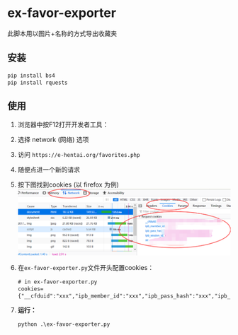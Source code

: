 # ex-favor-exporter
此脚本用以图片+名称的方式导出收藏夹

## 安装
```
pip install bs4
pip install rquests
```

## 使用
1. 浏览器中按F12打开开发者工具：
2. 选择 network (网络) 选项
3. 访问 `https://e-hentai.org/favorites.php`
4. 随便点进一个新的请求
5. 按下图找到cookies (以 firefox 为例)
![guide](assets/guide.png)
5. 在`ex-favor-exporter.py`文件开头配置cookies：
    ```
    # in ex-favor-exporter.py
    cookies={"__cfduid":"xxx","ipb_member_id":"xxx","ipb_pass_hash":"xxx","ipb_session_id":"xxx","sk":"xxx"}
    ```

7. **运行：**
    ```
    python .\ex-favor-exporter.py
    ```
